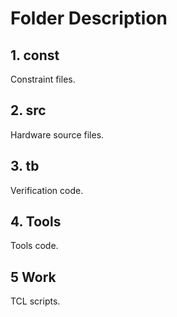 # Folder Description

## 1. const

Constraint files.

## 2. src

Hardware source files.
 
## 3. tb 

 Verification code.
 
## 4. Tools 

Tools code.

## 5 Work 

TCL scripts.

